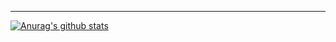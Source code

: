 ---

[![Anurag's github stats](https://github-readme-stats.vercel.app/api?username=SimplyProgger)](https://github.com/anuraghazra/github-readme-stats&theme=dracula)